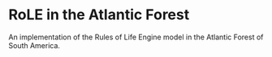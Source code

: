 # RoLE in the Atlantic Forest

An implementation of the Rules of Life Engine model in the Atlantic Forest of South America.
